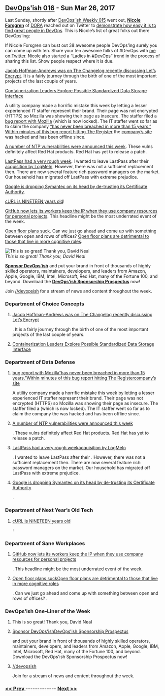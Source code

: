 ## [DevOps'ish 016](https://devopsish.com/016) - Sun Mar 26, 2017

Last Sunday, shortly after <a href="../016/">DevOps’ish Weekly 015</a> went out, <a href="http://nicolefv.com"><strong>Nicole Forsgren</strong></a> of <a href="https://devops-research.com/">DORA</a> reached out on Twitter to <a href="https://twitter.com/nicolefv/status/843422693273886721">demonstrate how easy it is to find great people in DevOps</a>. This is Nicole’s list of great folks out there DevOps’ing:

If Nicole Forsgren can bust out 38 awesome people DevOps’ing surely you can come up with ten. Share your ten awesome folks of #DevOps with <a href="https://twitter.com/ChrisShort">me on Twitter</a>. Nicole also started a “Ladies in <a href="https://twitter.com/hashtag/DevOps?src=hash">#DevOps</a>” trend in the process of sharing this list. Show people respect where it is due.

<a href="https://changelog.com/podcast/243">Jacob Hoffman-Andrews was on The Changelog recently discussing Let’s Encrypt</a>. It is a fairly journey through the birth of one of the most important projects of the last couple of years.

<a href="https://thenewstack.io/containerization-leaders-explore-possible-data-storage-interface-initiative">Containerization Leaders Explore Possible Standardized Data Storage Interface</a>

A utility company made a horrific mistake this week by letting a lesser experienced IT staffer represent their brand. Their page was not encrypted (HTTPS) so Mozilla was showing their page as insecure. The staffer filed a <a href="https://bugzilla.mozilla.org/show_bug.cgi?id=1348902">bug report with Mozilla</a> (which is now locked). The IT staffer went so far as to claim the company <a href="https://twitter.com/konklone/status/843933144789213186">“has never been breached in more than 15 years.”</a> <a href="https://twitter.com/TheRegister/status/843935688814862336">Within minutes of this bug report hitting The Register</a> the <a href="http://www.oilandgasinternational.com/">company’s site</a> was hacked and has been offline since.

<a href="http://support.ntp.org/bin/view/Main/SecurityNotice#March_2017_ntp_4_2_8p10_NTP_Secu">A number of NTP vulnerabilities were announced this week</a>. These vulns definitely affect Red Hat products. Red Hat has yet to release a patch.

<a href="https://www.theregister.co.uk/2017/03/21/lastpass_vulnerabilities/">LastPass had a very rough week</a>. I wanted to leave LastPass after their <a href="https://chrisshort.net/lastpass-sells-out-to-logmein/">acquisition by LogMeIn</a>. However, there was not a sufficient replacement then. There are now several feature rich password managers on the market. Our household has migrated off LastPass with extreme prejudice.

<a href="https://groups.google.com/a/chromium.org/forum/#!msg/blink-dev/eUAKwjihhBs/rpxMXjZHCQAJ">Google is dropping Symantec on its head by de-trusting its Certificate Authority</a>.

<a href="https://daniel.haxx.se/blog/2017/03/20/19-years-ago/">cURL is NINETEEN years old</a>!

<a href="https://qz.com/937038/github-now-lets-its-workers-keep-the-ip-when-they-use-company-resources-for-personal-projects/?s=1">GitHub now lets its workers keep the IP when they use company resources for personal projects</a>. This headline might be the most underrated event of the week.

<a href="https://codewithoutrules.com/2017/03/20/open-floor-plan/">Open floor plans suck</a>. Can we just go ahead and come up with something between open and rows of offices? <a href="https://qz.com/938169/introverts-are-the-secret-weapons-of-the-modern-office/">Open floor plans are detrimental to those that live in more cognitive roles</a>.

<img src="https://d33wubrfki0l68.cloudfront.net/139c0529391bd25bb888395338dd6b47725332a9/9dab3/016/melts-in-production-not-in-development.jpg" alt="This is so great! Thank you, David Neal"/><br/><em>This is so great! Thank you, David Neal</em>

<a href="https://devopsish.com/sponsor/" title="Sponsor DevOps&#39;ish"><strong>Sponsor DevOps&#39;ish</strong></a> and put your brand in front of thousands of highly skilled operators, maintainers, developers, and leaders from Amazon, Apple, Google, IBM, Intel, Microsoft, Red Hat, many of the Fortune 100, and beyond. Download the <strong><a href="https://devopsi.sh/prospectus">DevOps&#39;ish Sponsorship Prospectus</a></strong> now!

Join <a href="https://www.reddit.com/r/devopsish/">/<span class="fa fa-reddit-alien fa-sm" aria-hidden="true"></span>/devopsish</a> for a stream of news and content throughout the week.

### Department of Choice Concepts

1. [Jacob Hoffman-Andrews was on The Changelog recently discussing Let’s Encrypt](https://changelog.com/podcast/243)

    . It is a fairly journey through the birth of one of the most important projects of the last couple of years.
1. [Containerization Leaders Explore Possible Standardized Data Storage Interface](https://thenewstack.io/containerization-leaders-explore-possible-data-storage-interface-initiative)

    
### Department of Data Defense

1. [bug report with Mozilla“has never been breached in more than 15 years.”Within minutes of this bug report hitting The Registercompany’s site](https://bugzilla.mozilla.org/show_bug.cgi?id=1348902)

    A utility company made a horrific mistake this week by letting a lesser experienced IT staffer represent their brand. Their page was not encrypted (HTTPS) so Mozilla was showing their page as insecure. The staffer filed a  (which is now locked). The IT staffer went so far as to claim the company   the  was hacked and has been offline since.
1. [A number of NTP vulnerabilities were announced this week](http://support.ntp.org/bin/view/Main/SecurityNotice#March_2017_ntp_4_2_8p10_NTP_Secu)

    . These vulns definitely affect Red Hat products. Red Hat has yet to release a patch.
1. [LastPass had a very rough weekacquisition by LogMeIn](https://www.theregister.co.uk/2017/03/21/lastpass_vulnerabilities/)

    . I wanted to leave LastPass after their . However, there was not a sufficient replacement then. There are now several feature rich password managers on the market. Our household has migrated off LastPass with extreme prejudice.
1. [Google is dropping Symantec on its head by de-trusting its Certificate Authority](https://groups.google.com/a/chromium.org/forum/#!msg/blink-dev/eUAKwjihhBs/rpxMXjZHCQAJ)

    .
### Department of Next Year’s Old Tech

1. [cURL is NINETEEN years old](https://daniel.haxx.se/blog/2017/03/20/19-years-ago/)

    !
### Department of Sane Workplaces

1. [GitHub now lets its workers keep the IP when they use company resources for personal projects](https://qz.com/937038/github-now-lets-its-workers-keep-the-ip-when-they-use-company-resources-for-personal-projects/?s=1)

    . This headline might be the most underrated event of the week.
1. [Open floor plans suckOpen floor plans are detrimental to those that live in more cognitive roles](https://codewithoutrules.com/2017/03/20/open-floor-plan/)

    . Can we just go ahead and come up with something between open and rows of offices? .
### DevOps’ish One-Liner of the Week

1. []()

    This is so great! Thank you, David Neal
1. [Sponsor DevOps'ishDevOps'ish Sponsorship Prospectus](https://devopsish.com/sponsor/)

    and put your brand in front of thousands of highly skilled operators, maintainers, developers, and leaders from Amazon, Apple, Google, IBM, Intel, Microsoft, Red Hat, many of the Fortune 100, and beyond. Download the DevOps'ish Sponsorship Prospectus now!
1. [//devopsish](https://www.reddit.com/r/devopsish/)

    Join  for a stream of news and content throughout the week.

### [ << Prev ](sreweekly-15.md) ------------- [ Next >> ](sreweekly-17.md)